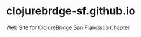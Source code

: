 clojurebrdge-sf.github.io
=========================

Web Site for ClojureBridge San Francisco Chapter
